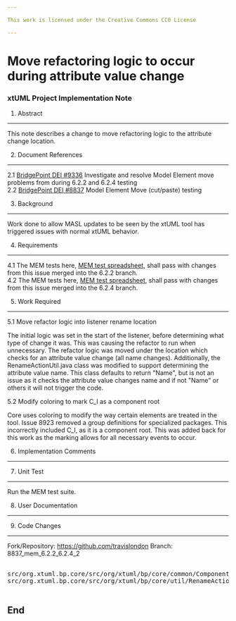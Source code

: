 ```yaml
---

This work is licensed under the Creative Commons CC0 License

---
```


# Move refactoring logic to occur during attribute value change
### xtUML Project Implementation Note

1. Abstract
-----------
This note describes a change to move refactoring logic to the attribute change location.

2. Document References
----------------------
<a id="2.1"></a>2.1 [BridgePoint DEI #9336](https://support.onefact.net/issues/9336) Investigate and resolve Model Element move problems from during 6.2.2 and 6.2.4 testing   
<a id="2.2"></a>2.2 [BridgePoint DEI #8837](https://support.onefact.net/issues/8837) Model Element Move (cut/paste) testing  

3. Background
-------------
Work done to allow MASL updates to be seen by the xtUML tool has triggered issues with normal xtUML behavior.

4. Requirements
---------------
4.1 The MEM tests here, [MEM test spreadsheet](https://docs.google.com/spreadsheets/d/1eJmEWtx3EDawwCslxL2MfvaqoJm8JawFnoCTLPuX9SM/edit#gid=1793892663), shall pass with changes from this issue merged into the 6.2.2 branch.   
4.2 The MEM tests here, [MEM test spreadsheet](https://docs.google.com/spreadsheets/d/1eJmEWtx3EDawwCslxL2MfvaqoJm8JawFnoCTLPuX9SM/edit#gid=1793892663), shall pass with changes from this issue merged into the 6.2.4 branch.   

5. Work Required
----------------
5.1 Move refactor logic into listener rename location   

The initial logic was set in the start of the listener, before determining what type of change it was.  This was causing the refactor to run when unnecessary.  The refactor logic was moved under the location which checks for an attribute value change (all name changes).  Additionally, the RenameActionUtil.java class was modified to support determining the attribute value name.  This class defaults to return "Name", but is not an issue as it checks the attribute value changes name and if not "Name" or others it will not trigger the code.    

5.2 Modify coloring to mark C_I as a component root   

Core uses coloring to modify the way certain elements are treated in the tool.  Issue 8923 removed a group definitions for specialized packages.  This incorrectly included C_I, as it is a component root.  This was added back for this work as the marking allows for all necessary events to occur.   

6. Implementation Comments
--------------------------

7. Unit Test
------------
Run the MEM test suite.   

8. User Documentation
---------------------
   

9. Code Changes
---------------
Fork/Repository: https://github.com/travislondon
Branch: 8837_mem_6.2.2_6.2.4_2

<pre>

src/org.xtuml.bp.core/src/org/xtuml/bp/core/common/ComponentTransactionListener.java
src/org.xtuml.bp.core/src/org/xtuml/bp/core/util/RenameActionUtil.java

</pre>

End
---

